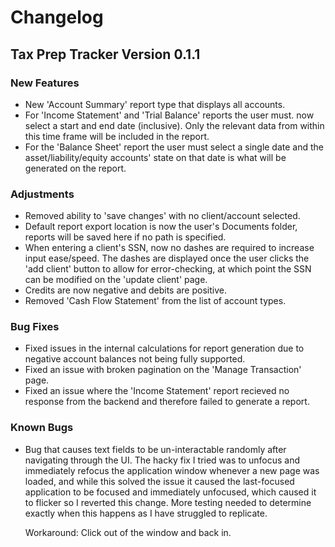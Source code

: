 # Changelog

## Tax Prep Tracker Version 0.1.1
### New Features
- New 'Account Summary' report type that displays all accounts.
- For 'Income Statement' and 'Trial Balance' reports the user must.
  now select a start and end date (inclusive). Only the relevant data
  from within this time frame will be included in the report.
- For the 'Balance Sheet' report the user must select a single date and
  the asset/liability/equity accounts' state on that date is what will
  be generated on the report.

### Adjustments
- Removed ability to 'save changes' with no client/account selected.
- Default report export location is now the user's Documents folder,
  reports will be saved here if no path is specified.
- When entering a client's SSN, now no dashes are required to increase
  input ease/speed. The dashes are displayed once the user clicks the
  'add client' button to allow for error-checking, at which point the SSN
  can be modified on the 'update client' page.
- Credits are now negative and debits are positive.
- Removed 'Cash Flow Statement' from the list of account types.

### Bug Fixes
- Fixed issues in the internal calculations for report generation due to
  negative account balances not being fully supported.
- Fixed an issue with broken pagination on the 'Manage Transaction' page.
- Fixed an issue where the 'Income Statement' report recieved no response
  from the backend and therefore failed to generate a report.

### Known Bugs
- Bug that causes text fields to be un-interactable randomly after navigating
  through the UI. The hacky fix I tried was to unfocus and immediately refocus
  the application window whenever a new page was loaded, and while this solved
  the issue it caused the last-focused application to be focused and immediately
  unfocused, which caused it to flicker so I reverted this change. More testing
  needed to determine exactly when this happens as I have struggled to replicate.
  
  Workaround: Click out of the window and back in.